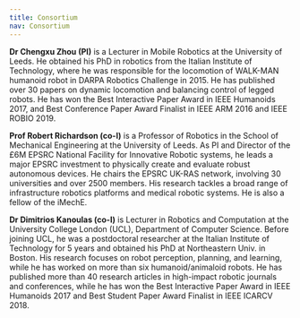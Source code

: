 ```yaml
---
title: Consortium
nav: Consortium
---
```



**Dr Chengxu Zhou (PI)** is a Lecturer in Mobile Robotics at the University of Leeds. He obtained his PhD in robotics from the Italian Institute of Technology, where he was responsible for the locomotion of WALK-MAN humanoid robot in DARPA Robotics Challenge in 2015. He has published over 30 papers on dynamic locomotion and balancing control of legged robots. He has won the Best Interactive Paper Award in IEEE Humanoids 2017, and Best Conference Paper Award Finalist in IEEE ARM 2016 and IEEE ROBIO 2019.

**Prof Robert Richardson (co-I)** is a Professor of Robotics in the School of Mechanical Engineering at the University of Leeds. As PI and Director of the £6M EPSRC National Facility for Innovative Robotic systems, he leads a major EPSRC investment to physically create and evaluate robust autonomous devices. He chairs the EPSRC UK-RAS network, involving 30 universities and over 2500 members. His research tackles a broad range of infrastructure robotics platforms and medical robotic systems. He is also a fellow of the iMechE.

**Dr Dimitrios Kanoulas (co-I)** is Lecturer in Robotics and Computation at the University College London (UCL), Department of Computer Science. Before joining UCL, he was a postdoctoral researcher at the Italian Institute of Technology for 5 years and obtained his PhD at Northeastern Univ. in Boston. His research focuses on robot perception, planning, and learning, while he has worked on more than six humanoid/animaloid robots. He has published more than 40 research articles in high-impact robotic journals and conferences, while he has won the Best Interactive Paper Award in IEEE Humanoids 2017 and Best Student Paper Award Finalist in IEEE ICARCV 2018.
